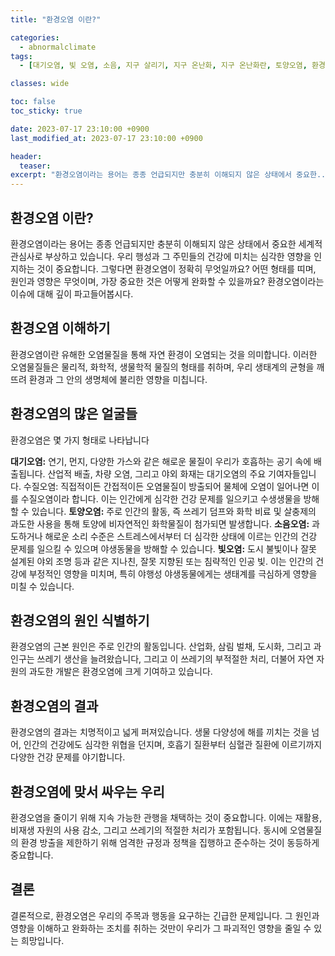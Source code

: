 ```yaml
---
title: "환경오염 이란?"

categories:
  - abnormalclimate
tags:
  - [대기오염, 빛 오염, 소음, 지구 살리기, 지구 온난화, 지구 온난화란, 토양오염, 환경오염, 환경오염 원인, 환경오염이란]

classes: wide

toc: false
toc_sticky: true

date: 2023-07-17 23:10:00 +0900
last_modified_at: 2023-07-17 23:10:00 +0900

header:
  teaser:
excerpt: "환경오염이라는 용어는 종종 언급되지만 충분히 이해되지 않은 상태에서 중요한...."
---
```


## 환경오염 이란?
환경오염이라는 용어는 종종 언급되지만 충분히 이해되지 않은 상태에서 중요한 세계적 관심사로 부상하고 있습니다. 우리 행성과 그 주민들의 건강에 미치는 심각한 영향을 인지하는 것이 중요합니다. 그렇다면 환경오염이 정확히 무엇일까요? 어떤 형태를 띠며, 원인과 영향은 무엇이며, 가장 중요한 것은 어떻게 완화할 수 있을까요? 환경오염이라는 이슈에 대해 깊이 파고들어봅시다.

## 환경오염 이해하기
환경오염이란 유해한 오염물질을 통해 자연 환경이 오염되는 것을 의미합니다. 이러한 오염물질들은 물리적, 화학적, 생물학적 물질의 형태를 취하며, 우리 생태계의 균형을 깨뜨려 환경과 그 안의 생명체에 불리한 영향을 미칩니다.

## 환경오염의 많은 얼굴들
환경오염은 몇 가지 형태로 나타납니다

**대기오염:** 연기, 먼지, 다양한 가스와 같은 해로운 물질이 우리가 호흡하는 공기 속에 배출됩니다. 산업적 배출, 차량 오염, 그리고 야외 화재는 대기오염의 주요 기여자들입니다.
수질오염: 직접적이든 간접적이든 오염물질이 방출되어 물체에 오염이 일어나면 이를 수질오염이라 합니다. 이는 인간에게 심각한 건강 문제를 일으키고 수생생물을 방해할 수 있습니다.
**토양오염:** 주로 인간의 활동, 즉 쓰레기 덤프와 화학 비료 및 살충제의 과도한 사용을 통해 토양에 비자연적인 화학물질이 첨가되면 발생합니다.
**소음오염:** 과도하거나 해로운 소리 수준은 스트레스에서부터 더 심각한 상태에 이르는 인간의 건강 문제를 일으킬 수 있으며 야생동물을 방해할 수 있습니다.
**빛오염:** 도시 불빛이나 잘못 설계된 야외 조명 등과 같은 지나친, 잘못 지향된 또는 침략적인 인공 빛. 이는 인간의 건강에 부정적인 영향을 미치며, 특히 야행성 야생동물에게는 생태계를 극심하게 영향을 미칠 수 있습니다.

## 환경오염의 원인 식별하기
환경오염의 근본 원인은 주로 인간의 활동입니다. 산업화, 삼림 벌채, 도시화, 그리고 과인구는 쓰레기 생산을 늘려왔습니다, 그리고 이 쓰레기의 부적절한 처리, 더불어 자연 자원의 과도한 개발은 환경오염에 크게 기여하고 있습니다.

## 환경오염의 결과
환경오염의 결과는 치명적이고 넓게 퍼져있습니다. 생물 다양성에 해를 끼치는 것을 넘어, 인간의 건강에도 심각한 위협을 던지며, 호흡기 질환부터 심혈관 질환에 이르기까지 다양한 건강 문제를 야기합니다.

## 환경오염에 맞서 싸우는 우리
환경오염을 줄이기 위해 지속 가능한 관행을 채택하는 것이 중요합니다. 이에는 재활용, 비재생 자원의 사용 감소, 그리고 쓰레기의 적절한 처리가 포함됩니다. 동시에 오염물질의 환경 방출을 제한하기 위해 엄격한 규정과 정책을 집행하고 준수하는 것이 동등하게 중요합니다.

## 결론
결론적으로, 환경오염은 우리의 주목과 행동을 요구하는 긴급한 문제입니다. 그 원인과 영향을 이해하고 완화하는 조치를 취하는 것만이 우리가 그 파괴적인 영향을 줄일 수 있는 희망입니다.
